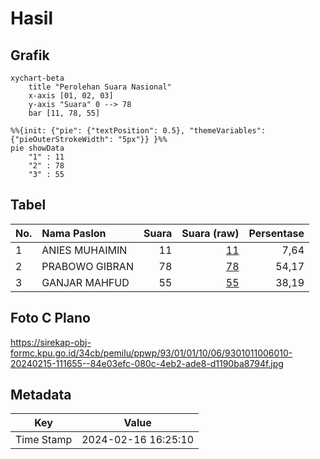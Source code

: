 # Hasil

## Grafik

```mermaid
xychart-beta
    title "Perolehan Suara Nasional"
    x-axis [01, 02, 03]
    y-axis "Suara" 0 --> 78
    bar [11, 78, 55]
```

```mermaid
%%{init: {"pie": {"textPosition": 0.5}, "themeVariables": {"pieOuterStrokeWidth": "5px"}} }%%
pie showData
    "1" : 11
    "2" : 78
    "3" : 55
```

## Tabel

| No. | Nama Paslon    | Suara | Suara (raw) | Persentase |
|:--- |:-------------- | -----:| -----------:| ----------:|
| 1   | ANIES MUHAIMIN | 11    | [11][p-1]   | 7,64       |
| 2   | PRABOWO GIBRAN | 78    | [78][p-2]   | 54,17      |
| 3   | GANJAR MAHFUD  | 55    | [55][p-3]   | 38,19      |


[p-1]: https://github.com/gigit-pemilu/pemilu-2024/blob/main/pilpres/hitung-suara/sub/93-papua-selatan/sub/01-merauke/sub/01-merauke/sub/1006-kelapa-lima/sub/010-tps/sub/paslon-1.txt
[p-2]: https://github.com/gigit-pemilu/pemilu-2024/blob/main/pilpres/hitung-suara/sub/93-papua-selatan/sub/01-merauke/sub/01-merauke/sub/1006-kelapa-lima/sub/010-tps/sub/paslon-2.txt
[p-3]: https://github.com/gigit-pemilu/pemilu-2024/blob/main/pilpres/hitung-suara/sub/93-papua-selatan/sub/01-merauke/sub/01-merauke/sub/1006-kelapa-lima/sub/010-tps/sub/paslon-3.txt

## Foto C Plano

https://sirekap-obj-formc.kpu.go.id/34cb/pemilu/ppwp/93/01/01/10/06/9301011006010-20240215-111655--84e03efc-080c-4eb2-ade8-d1190ba8794f.jpg


## Metadata

| Key        | Value               |
| ---------- | ------------------- |
| Time Stamp | 2024-02-16 16:25:10 |



